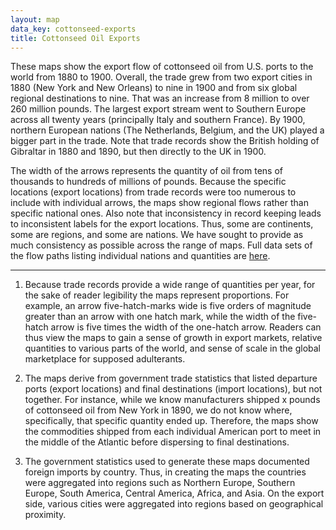 ```yaml
---
layout: map
data_key: cottonseed-exports
title: Cottonseed Oil Exports
---
```


These maps show the export flow of cottonseed oil from U.S. ports
to the world from 1880 to 1900. Overall, the trade grew from two
export cities in 1880 (New York and New Orleans) to nine in 1900
and from six global regional destinations to nine. That was an
increase from 8 million to over 260 million pounds. The largest
export stream went to Southern Europe across all twenty years
(principally Italy and southern France). By 1900, northern
European nations (The Netherlands, Belgium, and the UK) played
a bigger part in the trade. Note that trade records show the
British holding of Gibraltar in 1880 and 1890, but then
directly to the UK in 1900.

The width of the arrows represents the quantity of oil from tens
of thousands to hundreds of millions of pounds. Because the
specific locations (export locations) from trade records were too
numerous to include with individual arrows, the maps show regional
flows rather than specific national ones. Also note that
inconsistency in record keeping leads to inconsistent labels for
the export locations. Thus, some are continents, some are regions,
and some are nations. We have sought to provide as much consistency
as possible across the range of maps. Full data sets of the flow
paths listing individual nations and quantities are [here](/notes).

----

1. Because trade records provide a wide range of quantities per year,
   for the sake of reader legibility the maps represent proportions.
   For example, an arrow five-hatch-marks wide is five orders of
   magnitude greater than an arrow with one hatch mark, while the width
   of the five-hatch arrow is five times the width of the one-hatch
   arrow. Readers can thus view the maps to gain a sense of growth in
   export markets, relative quantities to various parts of the world,
   and sense of scale in the global marketplace for supposed adulterants.

2. The maps derive from government trade statistics that listed departure
   ports (export locations) and final destinations (import locations),
   but not together. For instance, while we know manufacturers shipped
   x pounds of cottonseed oil from New York in 1890, we do not know where,
   specifically, that specific quantity ended up. Therefore, the maps show
   the commodities shipped from each individual American port to meet in
   the middle of the Atlantic before dispersing to final destinations.

3. The government statistics used to generate these maps documented
   foreign imports by country. Thus, in creating the maps the
   countries were aggregated into regions such as Northern Europe,
   Southern Europe, South America, Central America, Africa, and Asia.
   On the export side, various cities were aggregated into regions
   based on geographical proximity.
